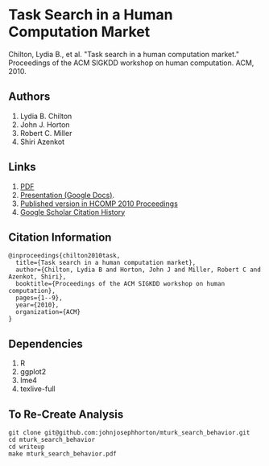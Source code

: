 #  Task Search in a Human Computation Market
Chilton, Lydia B., et al. "Task search in a human computation market." Proceedings of the ACM SIGKDD workshop on human computation. ACM, 2010.

## Authors
1. Lydia B. Chilton 
1. John J. Horton
1. Robert C. Miller 
1. Shiri Azenkot

## Links
1. [PDF](http://john-joseph-horton.com/papers/task_search_in_a_human_computation_market.pdf)
1. [Presentation (Google Docs)](https://docs.google.com/presentation/d/1HtcUj6f6weYk6fu6ATzWume9Iz-DJb1bwGJdSJbnxyM/edit#slide=id.gefa2d98b_2_143).
1. [Published version in HCOMP 2010 Proceedings](http://scholar.google.com/citations?view_op=view_citation&hl=en&user=L_O2kH0AAAAJ&citation_for_view=L_O2kH0AAAAJ:d1gkVwhDpl0C)
1. [Google Scholar Citation History](https://scholar.google.com/citations?view_op=view_citation&hl=en&user=L_O2kH0AAAAJ&citation_for_view=L_O2kH0AAAAJ:d1gkVwhDpl0C)

## Citation Information
```
@inproceedings{chilton2010task,
  title={Task search in a human computation market},
  author={Chilton, Lydia B and Horton, John J and Miller, Robert C and Azenkot, Shiri},
  booktitle={Proceedings of the ACM SIGKDD workshop on human computation},
  pages={1--9},
  year={2010},
  organization={ACM}
}
```
## Dependencies 
1. R 
1. ggplot2 
1. lme4
1. texlive-full 

## To Re-Create Analysis
```
git clone git@github.com:johnjosephhorton/mturk_search_behavior.git
cd mturk_search_behavior
cd writeup
make mturk_search_behavior.pdf 
```
